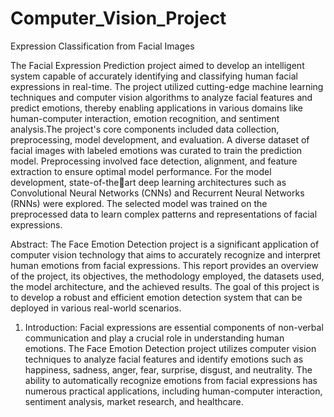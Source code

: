 # Computer_Vision_Project
 Expression Classification from Facial Images

 The Facial Expression Prediction project aimed to develop an intelligent system capable of accurately identifying and classifying human facial expressions in real-time. The project utilized cutting-edge 
machine learning techniques and computer vision algorithms to analyze facial features and predict emotions, thereby enabling applications in various domains like human-computer interaction, emotion 
recognition, and sentiment analysis.The project's core components included data collection, preprocessing, model development, and evaluation. A diverse dataset of facial images with labeled 
emotions was curated to train the prediction model. Preprocessing involved face detection, alignment, and feature extraction to ensure optimal model performance. For the model development,
state-of-theart deep learning architectures such as Convolutional Neural Networks (CNNs) and Recurrent Neural Networks (RNNs) were explored. The selected model was trained on the preprocessed data to learn 
complex patterns and representations of facial expressions.

Abstract: 
The Face Emotion Detection project is a significant application of computer vision technology that 
aims to accurately recognize and interpret human emotions from facial expressions. This report 
provides an overview of the project, its objectives, the methodology employed, the datasets used, the 
model architecture, and the achieved results. The goal of this project is to develop a robust and 
efficient emotion detection system that can be deployed in various real-world scenarios.

1. Introduction: 
Facial expressions are essential components of non-verbal communication and play a crucial role in 
understanding human emotions. The Face Emotion Detection project utilizes computer vision 
techniques to analyze facial features and identify emotions such as happiness, sadness, anger, fear, 
surprise, disgust, and neutrality. The ability to automatically recognize emotions from facial 
expressions has numerous practical applications, including human-computer interaction, sentiment 
analysis, market research, and healthcare.

